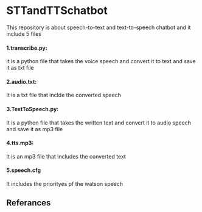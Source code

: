 # STTandTTSchatbot
This repository is about speech-to-text and text-to-speech chatbot and it include 5 files

#### 1.transcribe.py:
it is a python file that takes the voice speech and convert it to text and save it as txt file

#### 2.audio.txt:
It is a txt file that inclde the converted speech

#### 3.TextToSpeech.py:
It is a python file that takes the written text and convert it to audio speech and save it as mp3 file

#### 4.tts.mp3:
It is an mp3 file that includes the converted text

#### 5.speech.cfg
It includes the priorityes pf the watson speech

## Referances


